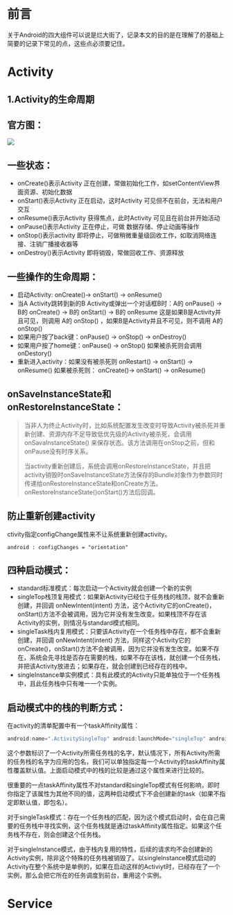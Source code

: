 # 前言
关于Android的四大组件可以说是烂大街了，记录本文的目的是在理解了的基础上简要的记录下常见的点，这些点必须要记住。

# Activity
## 1.Activity的生命周期
## 官方图：
![](https://upload-images.jianshu.io/upload_images/682504-1405607172778d9b.gif?imageMogr2/auto-orient/strip%7CimageView2/2/w/545)

## 一些状态：
* onCreate()表示Activity 正在创建，常做初始化工作，如setContentView界面资源、初始化数据
* onStart()表示Activity 正在启动，这时Activity 可见但不在前台，无法和用户交互
* onResume()表示Activity 获得焦点，此时Activity 可见且在前台并开始活动
* onPause()表示Activity 正在停止，可做 数据存储、停止动画等操作
* onStop()表示activity 即将停止，可做稍微重量级回收工作，如取消网络连接、注销广播接收器等
* onDestroy()表示Activity 即将销毁，常做回收工作、资源释放

## 一些操作的生命周期：
* 启动Activity: onCreate()-> onStart() -> onResume()
* 当A Activity跳转到新的B Activity或弹出一个对话框B时：A的 onPause() -> B的 onCreate() -> B的 onStart() -> B的 onResume 这是如果B是Activity并且可见，则调用 A的 onStop() ，如果B是Activity并且不可见，则不调用 A的 onStop()
* 如果用户按了back键：onPause() -> onStop() -> onDestroy()
* 如果用户按了home键：onPause() -> onStop() 如果被杀死则会调用onDestory()
* 重新进入activity：如果没有被杀死则 onRestart() -> onStart() -> onResume()  如果被杀死则： onCreate()-> onStart() -> onResume()

## onSaveInstanceState和onRestoreInstanceState：
> 当非人为终止Activity时，比如系统配置发生改变时导致Activity被杀死并重新创建、资源内存不足导致低优先级的Activity被杀死，会调用 onSavaInstanceState() 来保存状态。该方法调用在onStop之前，但和onPause没有时序关系。
>
>  当activity重新创建后，系统会调用onRestoreInstanceState，并且把activity销毁时onSaveInstanceState方法保存的Bundle对象作为参数同时传递给onRestoreInstanceState和onCreate方法。onRestoreInstanceState()onStart()方法后回调。

## 防止重新创建activity
ctivity指定configChange属性来不让系统重新创建activity。
```
android : configChanges = "orientation"
```
## 四种启动模式：
* standard标准模式：每次启动一个Activity就会创建一个新的实例
* singleTop栈顶复用模式：如果新Activity已经位于任务栈的栈顶，就不会重新创建，并回调 onNewIntent(intent) 方法，这个Activity它的onCreate()，onStart()方法不会被调用，因为它并没有发生改变。如果栈顶不存在该Activity的实例，则情况与standard模式相同。
* singleTask栈内复用模式：只要该Activity在一个任务栈中存在，都不会重新创建，并回调 onNewIntent(intent) 方法，同样这个Activity它的onCreate()，onStart()方法不会被调用，因为它并没有发生改变。如果不存在，系统会先寻找是否存在需要的栈，如果不存在该栈，就创建一个任务栈，并把该Activity放进去；如果存在，就会创建到已经存在的栈中。
* singleInstance单实例模式：具有此模式的Activity只能单独位于一个任务栈中，且此任务栈中只有唯一一个实例。

## 启动模式中的栈的判断方式：
在activity的清单配置中有一个taskAffinity属性：
```java
android:name=".ActivitySingleTop" android:launchMode="singleTop" android:taskAffinity="com.castiel.demo.singletop"/>
```
这个参数标识了一个Activity所需任务栈的名字，默认情况下，所有Activity所需的任务栈的名字为应用的包名，我们可以单独指定每一个Activity的taskAffinity属性覆盖默认值。上面启动模式中的栈的比较是通过这个属性来进行比较的。

很重要的一点taskAffinity属性不对standard和singleTop模式有任何影响，即时你指定了该属性为其他不同的值，这两种启动模式下不会创建新的task（如果不指定即默认值，即包名）。

对于singleTask模式：存在一个任务栈的匹配，因为这个模式启动时，会在自己需要的任务栈中寻找实例，这个任务栈就是通过taskAffinity属性指定。如果这个任务栈不存在，则会创建这个任务栈。

对于singleInstance模式，由于栈内复用的特性，后续的请求均不会创建新的Activity实例，除非这个特殊的任务栈被销毁了。以singleInstance模式启动的Activity在整个系统中是单例的，如果在启动这样的Activiyt时，已经存在了一个实例，那么会把它所在的任务调度到前台，重用这个实例。

# Service








